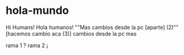 # hola-mundo
Hi Humans! Hola humanos!
""Mas cambios desde la pc [aparte] (2)""
[hacemos cambio aca (3)]
cambios desde la pc
mas

rama 1 ?
rama 2 ¡